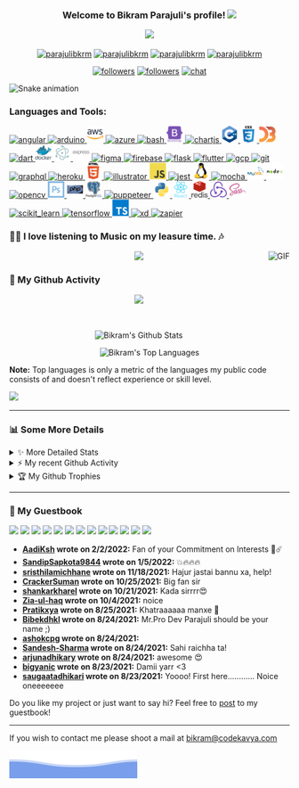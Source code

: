 <h3 align="center">
  Welcome to Bikram Parajuli's profile!
  <img src="https://media.giphy.com/media/hvRJCLFzcasrR4ia7z/giphy.gif" width="28">
</h3>

<p align="center">
  <a href="https://github.com/Parajulibkrm"><img src="https://readme-typing-svg.herokuapp.com?size=21&center=true&vCenter=true&width=440&height=45&lines=A+learner%2C+maker+and+designer.;A+full-stack+Developer.;Founder+and+CEO+at+Codekavya.;Student+of+Software+Engineering"></a>
</p>
<p align="center">
  <a href="https://twitter.com/parajulibkrm" target="blank"><img align="center" src="https://raw.githubusercontent.com/rahuldkjain/github-profile-readme-generator/master/src/images/icons/Social/twitter.svg" alt="parajulibkrm" height="30" width="40" /></a>
<a href="https://linkedin.com/in/parajulibkrm" target="blank"><img align="center" src="https://raw.githubusercontent.com/rahuldkjain/github-profile-readme-generator/master/src/images/icons/Social/linked-in-alt.svg" alt="parajulibkrm" height="30" width="40" /></a>
<a href="https://fb.com/parajulibkrm" target="blank"><img align="center" src="https://raw.githubusercontent.com/rahuldkjain/github-profile-readme-generator/master/src/images/icons/Social/facebook.svg" alt="parajulibkrm" height="30" width="40" /></a>
<a href="https://instagram.com/parajulibkrm" target="blank"><img align="center" src="https://raw.githubusercontent.com/rahuldkjain/github-profile-readme-generator/master/src/images/icons/Social/instagram.svg" alt="parajulibkrm" height="30" width="40" /></a>
</p>
<p align="center">
  <a href="https://twitter.com/Parajulibkrm">
    <img alt="followers" title="Follow me on Twitter" src="https://custom-icon-badges.herokuapp.com/twitter/follow/Parajulibkrm?color=236ad3&labelColor=1da1f2&label=Follow&logo=twitter-outline&logoColor=white&style=for-the-badge"/></a>
  <a href="https://github.com/Parajulibkrm">
    <img alt="followers" title="Follow me on Github" src="https://custom-icon-badges.herokuapp.com/github/followers/Parajulibkrm?color=333333&labelColor=111111&style=for-the-badge&logo=person-add&label=Follow&logoColor=white"/></a>
<a href="https://discord.com/channels/@me/604866751901073428">
    <img alt="chat" title="Talk to me on Discord" src="https://dcbadge.vercel.app/api/shield/604866751901073428"/></a>
</p>

![Snake animation](https://github.com/parajulibkrm/parajulibkrm/blob/output/github-contribution-grid-snake.svg)


<h3 align="left">Languages and Tools:</h3>
<p align="left"> <a href="https://angular.io" target="_blank"> <img src="https://angular.io/assets/images/logos/angular/angular.svg" alt="angular" width="30" height="30"/> </a> <a href="https://www.arduino.cc/" target="_blank"> <img src="https://cdn.worldvectorlogo.com/logos/arduino-1.svg" alt="arduino" width="30" height="30"/> </a> <a href="https://aws.amazon.com" target="_blank"> <img src="https://raw.githubusercontent.com/devicons/devicon/master/icons/amazonwebservices/amazonwebservices-original-wordmark.svg" alt="aws" width="30" height="30"/> </a> <a href="https://azure.microsoft.com/en-in/" target="_blank"> <img src="https://www.vectorlogo.zone/logos/microsoft_azure/microsoft_azure-icon.svg" alt="azure" width="30" height="30"/> </a> <a href="https://www.gnu.org/software/bash/" target="_blank"> <img src="https://www.vectorlogo.zone/logos/gnu_bash/gnu_bash-icon.svg" alt="bash" width="30" height="30"/> </a> <a href="https://getbootstrap.com" target="_blank"> <img src="https://raw.githubusercontent.com/devicons/devicon/master/icons/bootstrap/bootstrap-plain-wordmark.svg" alt="bootstrap" width="30" height="30"/> </a> <a href="https://www.chartjs.org" target="_blank"> <img src="https://www.chartjs.org/media/logo-title.svg" alt="chartjs" width="30" height="30"/> </a> <a href="https://www.w3schools.com/cpp/" target="_blank"> <img src="https://raw.githubusercontent.com/devicons/devicon/master/icons/cplusplus/cplusplus-original.svg" alt="cplusplus" width="30" height="30"/> </a> <a href="https://www.w3schools.com/css/" target="_blank"> <img src="https://raw.githubusercontent.com/devicons/devicon/master/icons/css3/css3-original-wordmark.svg" alt="css3" width="30" height="30"/> </a> <a href="https://d3js.org/" target="_blank"> <img src="https://raw.githubusercontent.com/devicons/devicon/master/icons/d3js/d3js-original.svg" alt="d3js" width="30" height="30"/> </a> <a href="https://dart.dev" target="_blank"> <img src="https://www.vectorlogo.zone/logos/dartlang/dartlang-icon.svg" alt="dart" width="30" height="30"/> </a> <a href="https://www.docker.com/" target="_blank"> <img src="https://raw.githubusercontent.com/devicons/devicon/master/icons/docker/docker-original-wordmark.svg" alt="docker" width="30" height="30"/> </a> <a href="https://www.electronjs.org" target="_blank"> <img src="https://raw.githubusercontent.com/devicons/devicon/master/icons/electron/electron-original.svg" alt="electron" width="30" height="30"/> </a> <a href="https://expressjs.com" target="_blank"> <img src="https://raw.githubusercontent.com/devicons/devicon/master/icons/express/express-original-wordmark.svg" alt="express" width="30" height="30"/> </a> <a href="https://www.figma.com/" target="_blank"> <img src="https://www.vectorlogo.zone/logos/figma/figma-icon.svg" alt="figma" width="30" height="30"/> </a> <a href="https://firebase.google.com/" target="_blank"> <img src="https://www.vectorlogo.zone/logos/firebase/firebase-icon.svg" alt="firebase" width="30" height="30"/> </a> <a href="https://flask.palletsprojects.com/" target="_blank"> <img src="https://www.vectorlogo.zone/logos/pocoo_flask/pocoo_flask-icon.svg" alt="flask" width="30" height="30"/> </a> <a href="https://flutter.dev" target="_blank"> <img src="https://www.vectorlogo.zone/logos/flutterio/flutterio-icon.svg" alt="flutter" width="30" height="30"/> </a> <a href="https://cloud.google.com" target="_blank"> <img src="https://www.vectorlogo.zone/logos/google_cloud/google_cloud-icon.svg" alt="gcp" width="30" height="30"/> </a> <a href="https://git-scm.com/" target="_blank"> <img src="https://www.vectorlogo.zone/logos/git-scm/git-scm-icon.svg" alt="git" width="30" height="30"/> </a> <a href="https://graphql.org" target="_blank"> <img src="https://www.vectorlogo.zone/logos/graphql/graphql-icon.svg" alt="graphql" width="30" height="30"/> </a> <a href="https://heroku.com" target="_blank"> <img src="https://www.vectorlogo.zone/logos/heroku/heroku-icon.svg" alt="heroku" width="30" height="30"/> </a> <a href="https://www.w3.org/html/" target="_blank"> <img src="https://raw.githubusercontent.com/devicons/devicon/master/icons/html5/html5-original-wordmark.svg" alt="html5" width="30" height="30"/> </a> <a href="https://www.adobe.com/in/products/illustrator.html" target="_blank"> <img src="https://www.vectorlogo.zone/logos/adobe_illustrator/adobe_illustrator-icon.svg" alt="illustrator" width="30" height="30"/> </a> <a href="https://developer.mozilla.org/en-US/docs/Web/JavaScript" target="_blank"> <img src="https://raw.githubusercontent.com/devicons/devicon/master/icons/javascript/javascript-original.svg" alt="javascript" width="30" height="30"/> </a> <a href="https://jestjs.io" target="_blank"> <img src="https://www.vectorlogo.zone/logos/jestjsio/jestjsio-icon.svg" alt="jest" width="30" height="30"/> </a> <a href="https://www.linux.org/" target="_blank"> <img src="https://raw.githubusercontent.com/devicons/devicon/master/icons/linux/linux-original.svg" alt="linux" width="30" height="30"/> </a> <a href="https://mochajs.org" target="_blank"> <img src="https://www.vectorlogo.zone/logos/mochajs/mochajs-icon.svg" alt="mocha" width="30" height="30"/> </a> <a href="https://www.mysql.com/" target="_blank"> <img src="https://raw.githubusercontent.com/devicons/devicon/master/icons/mysql/mysql-original-wordmark.svg" alt="mysql" width="30" height="30"/> </a> <a href="https://nodejs.org" target="_blank"> <img src="https://raw.githubusercontent.com/devicons/devicon/master/icons/nodejs/nodejs-original-wordmark.svg" alt="nodejs" width="30" height="30"/> </a> <a href="https://opencv.org/" target="_blank"> <img src="https://www.vectorlogo.zone/logos/opencv/opencv-icon.svg" alt="opencv" width="30" height="30"/> </a> <a href="https://www.photoshop.com/en" target="_blank"> <img src="https://raw.githubusercontent.com/devicons/devicon/master/icons/photoshop/photoshop-line.svg" alt="photoshop" width="30" height="30"/> </a> <a href="https://www.php.net" target="_blank"> <img src="https://raw.githubusercontent.com/devicons/devicon/master/icons/php/php-original.svg" alt="php" width="30" height="30"/> </a> <a href="https://www.postgresql.org" target="_blank"> <img src="https://raw.githubusercontent.com/devicons/devicon/master/icons/postgresql/postgresql-original-wordmark.svg" alt="postgresql" width="30" height="30"/> </a> <a href="https://github.com/puppeteer/puppeteer" target="_blank"> <img src="https://www.vectorlogo.zone/logos/pptrdev/pptrdev-official.svg" alt="puppeteer" width="30" height="30"/> </a> <a href="https://www.python.org" target="_blank"> <img src="https://raw.githubusercontent.com/devicons/devicon/master/icons/python/python-original.svg" alt="python" width="30" height="30"/> </a> <a href="https://reactjs.org/" target="_blank"> <img src="https://raw.githubusercontent.com/devicons/devicon/master/icons/react/react-original-wordmark.svg" alt="react" width="30" height="30"/> </a> <a href="https://redis.io" target="_blank"> <img src="https://raw.githubusercontent.com/devicons/devicon/master/icons/redis/redis-original-wordmark.svg" alt="redis" width="30" height="30"/> </a> <a href="https://redux.js.org" target="_blank"> <img src="https://raw.githubusercontent.com/devicons/devicon/master/icons/redux/redux-original.svg" alt="redux" width="30" height="30"/> </a> <a href="https://sass-lang.com" target="_blank"> <img src="https://raw.githubusercontent.com/devicons/devicon/master/icons/sass/sass-original.svg" alt="sass" width="30" height="30"/> </a> <a href="https://scikit-learn.org/" target="_blank"> <img src="https://upload.wikimedia.org/wikipedia/commons/0/05/Scikit_learn_logo_small.svg" alt="scikit_learn" width="30" height="30"/> </a> <a href="https://www.tensorflow.org" target="_blank"> <img src="https://www.vectorlogo.zone/logos/tensorflow/tensorflow-icon.svg" alt="tensorflow" width="30" height="30"/> </a> <a href="https://www.typescriptlang.org/" target="_blank"> <img src="https://raw.githubusercontent.com/devicons/devicon/master/icons/typescript/typescript-original.svg" alt="typescript" width="30" height="30"/> </a> <a href="https://www.adobe.com/products/xd.html" target="_blank"> <img src="https://cdn.worldvectorlogo.com/logos/adobe-xd.svg" alt="xd" width="30" height="30"/> </a> <a href="https://zapier.com" target="_blank"> <img src="https://www.vectorlogo.zone/logos/zapier/zapier-icon.svg" alt="zapier" width="30" height="30"/> </a> </p>


### 👨‍💻 I love listening to Music on my leasure time. 🎶

<a href="https://open.spotify.com/user/4565rgt2oayij56wax0pq41e1" target="_blank"><img align="right" alt="GIF" height="150px" src="https://media.giphy.com/media/J5B1Y8QZnzXXbLQIBu/giphy.gif" /></a>

<p align="center">
  <a href="https://open.spotify.com/user/4565rgt2oayij56wax0pq41e1" target="_blank"><img src="https://spotify.bikram.io/api?theme=dark&rainbow=true" /></a>
</p>



### 👨 My Github Activity


<p align="center">
  <img src="https://github-readme-streak-stats.herokuapp.com/?user=parajulibkrm&theme=algolia&hide_border=true" />
</p>
<br/>
<p align="center">
    <img  alt="Bikram's Github Stats" src="https://denvercoder1-github-readme-stats.vercel.app/api/?username=Parajulibkrm&show_icons=true&count_private=true&theme=algolia&hide_border=true" height="192px"/>
</p>
<p align="center">
    <img alt="Bikram's Top Languages" src="https://github-readme-stats.vercel.app/api/top-langs/?username=Parajulibkrm&langs_count=8&layout=compact&theme=algolia&hide_border=true" height="192px"/>
</p>
  
<b>Note:</b> Top languages is only a metric of the languages my public code consists of and doesn't reflect experience or skill level.


![](https://activity-graph.herokuapp.com/graph?username=parajulibkrm&custom_title=Bikram%27s%20Contribution%20Graph&theme=react-dark)

<hr>


### 📊 Some More Details

<details>
<summary>✨ More Detailed Stats </summary>

<!--START_SECTION_DAILY_COMMIT:readme-info-->
**I'm an early 🐤** 

| | | | |
| --- | --- | --- | --- |
|🌞 Morning                |139 commits         |![](https://via.placeholder.com/96x22/000000/000000?text=+)![](https://via.placeholder.com/304x22/b8b8b8/b8b8b8?=text=+)|23.68%|
|🌆 Daytime                |221 commits         |![](https://via.placeholder.com/152x22/000000/000000?text=+)![](https://via.placeholder.com/248x22/b8b8b8/b8b8b8?=text=+)|37.65%|
|🌃 Evening                |227 commits         |![](https://via.placeholder.com/156x22/000000/000000?text=+)![](https://via.placeholder.com/244x22/b8b8b8/b8b8b8?=text=+)|38.67%|
|🌙 Night                  |0 commits           |![](https://via.placeholder.com/0x22/000000/000000?text=+)![](https://via.placeholder.com/400x22/b8b8b8/b8b8b8?=text=+)|0.0%|
| | | | |

<!--END_SECTION_DAILY_COMMIT:readme-info-->

<!--START_SECTION_WEEKLY_COMMIT:readme-info-->
📅 **I'm Most Productive on Saturdays** 

| | | | |
| --- | --- | --- | --- |
|Monday                   |36 commits          |![](https://via.placeholder.com/44x22/000000/000000?text=+)![](https://via.placeholder.com/356x22/b8b8b8/b8b8b8?=text=+)|10.81%|
|Tuesday                  |56 commits          |![](https://via.placeholder.com/68x22/000000/000000?text=+)![](https://via.placeholder.com/332x22/b8b8b8/b8b8b8?=text=+)|16.82%|
|Wednesday                |60 commits          |![](https://via.placeholder.com/72x22/000000/000000?text=+)![](https://via.placeholder.com/328x22/b8b8b8/b8b8b8?=text=+)|18.02%|
|Thursday                 |42 commits          |![](https://via.placeholder.com/52x22/000000/000000?text=+)![](https://via.placeholder.com/348x22/b8b8b8/b8b8b8?=text=+)|12.61%|
|Friday                   |38 commits          |![](https://via.placeholder.com/44x22/000000/000000?text=+)![](https://via.placeholder.com/356x22/b8b8b8/b8b8b8?=text=+)|11.41%|
|Saturday                 |65 commits          |![](https://via.placeholder.com/80x22/000000/000000?text=+)![](https://via.placeholder.com/320x22/b8b8b8/b8b8b8?=text=+)|19.52%|
|Sunday                   |36 commits          |![](https://via.placeholder.com/44x22/000000/000000?text=+)![](https://via.placeholder.com/356x22/b8b8b8/b8b8b8?=text=+)|10.81%|
| | | | |

<!--END_SECTION_WEEKLY_COMMIT:readme-info-->
</details>


<details>
<summary>⚡ My recent Github Activity</summary>

<!--START_SECTION:activity-->
1. ❗️ Closed issue [#10](https://github.com/muety/muety/issues/10) in [muety/muety](https://github.com/muety/muety)
2. ❗️ Opened issue [#10](https://github.com/muety/muety/issues/10) in [muety/muety](https://github.com/muety/muety)
3. 🗣 Commented on [#18](https://github.com/Parajulibkrm/Parajulibkrm/issues/18) in [Parajulibkrm/Parajulibkrm](https://github.com/Parajulibkrm/Parajulibkrm)
4. ❗️ Reopened issue [#18](https://github.com/Parajulibkrm/Parajulibkrm/issues/18) in [Parajulibkrm/Parajulibkrm](https://github.com/Parajulibkrm/Parajulibkrm)
<!--END_SECTION:activity-->


</details>

<details>
  <summary>🏆 My Github Trophies</summary>


  <a href="https://github.com/Parajulibkrm?tab=repositories"><img width="800px" src="https://github-profile-trophy.vercel.app/?username=parajulibkrm&column=8&theme=discord&no-frame=true"/></a>
</details>

<hr>



### 🙏 My Guestbook 

<!--START_SECTION:guestbook-->
<a href="https://github.com/AadiKsh"><img src="https://avatars.githubusercontent.com/u/41894736?v=4" height="30"/></a> <a href="https://github.com/SandipSapkota9844"><img src="https://avatars.githubusercontent.com/u/72263292?u=2b9d4df3e96a2c06afe5cc0e0d14672ebfd83ed6&v=4" height="30"/></a> <a href="https://github.com/sristhilamichhane"><img src="https://avatars.githubusercontent.com/u/59720998?v=4" height="30"/></a> <a href="https://github.com/CrackerSuman"><img src="https://avatars.githubusercontent.com/u/48875541?u=5dd614a90cfde80a83da542442cfe770c209d4d6&v=4" height="30"/></a> <a href="https://github.com/shankarkharel"><img src="https://avatars.githubusercontent.com/u/59717384?u=33779c5460b559321f13d4391269c2c90c7cc0c3&v=4" height="30"/></a> <a href="https://github.com/Zia-ul-haq"><img src="https://avatars.githubusercontent.com/u/69068755?u=cb8fbd14b70ce2e2ebdf12a7f683cd23ebbe87e7&v=4" height="30"/></a> <a href="https://github.com/Pratikxya"><img src="https://avatars.githubusercontent.com/u/66723104?u=989944aa9e18d0a6b64e326e2e6202180951b1e0&v=4" height="30"/></a> <a href="https://github.com/Bibekdhkl"><img src="https://avatars.githubusercontent.com/u/48583944?u=1224afd7d7dc407b55355f1231872c29fd7f89a0&v=4" height="30"/></a> <a href="https://github.com/ashokcpg"><img src="https://avatars.githubusercontent.com/u/14044083?u=2d37b4a1f655b4f6f49855fd14c1259a836e3222&v=4" height="30"/></a> <a href="https://github.com/Sandesh-Sharma"><img src="https://avatars.githubusercontent.com/u/59257189?u=42f530040515dcf3470a170c50aab8489d391c01&v=4" height="30"/></a> <a href="https://github.com/arjunadhikary"><img src="https://avatars.githubusercontent.com/u/37221412?u=f351943c06c10a26f1274fc4dc97408251f10b5e&v=4" height="30"/></a> <a href="https://github.com/bigyanic"><img src="https://avatars.githubusercontent.com/u/42671917?u=7d11aa31245179ded340336591fb7efdfeb678b9&v=4" height="30"/></a> <a href="https://github.com/saugaatadhikari"><img src="https://avatars.githubusercontent.com/u/51854393?u=22d28b07a4f219f66ecbb232d1bb2f90be91ea94&v=4" height="30"/></a>

* **[AadiKsh](https://github.com/AadiKsh) wrote on 2/2/2022:** Fan of your Commitment on Interests 🌠☄️
* **[SandipSapkota9844](https://github.com/SandipSapkota9844) wrote on 1/5/2022:** 💥🔥🔥🔥
* **[sristhilamichhane](https://github.com/sristhilamichhane) wrote on 11/18/2021:** Hajur jastai bannu xa, help!
* **[CrackerSuman](https://github.com/CrackerSuman) wrote on 10/25/2021:** Big fan sir
* **[shankarkharel](https://github.com/shankarkharel) wrote on 10/21/2021:** Kada sirrrr😍
* **[Zia-ul-haq](https://github.com/Zia-ul-haq) wrote on 10/4/2021:** noice
* **[Pratikxya](https://github.com/Pratikxya) wrote on 8/25/2021:** Khatraaaaaa manxe 🤩
* **[Bibekdhkl](https://github.com/Bibekdhkl) wrote on 8/24/2021:** Mr.Pro Dev Parajuli should be your name ;)
* **[ashokcpg](https://github.com/ashokcpg) wrote on 8/24/2021:** <script>alert(`Dami cha sir`)</script>
* **[Sandesh-Sharma](https://github.com/Sandesh-Sharma) wrote on 8/24/2021:** Sahi raichha ta!
* **[arjunadhikary](https://github.com/arjunadhikary) wrote on 8/24/2021:** awesome 😍
* **[bigyanic](https://github.com/bigyanic) wrote on 8/23/2021:** Damii yarr <3
* **[saugaatadhikari](https://github.com/saugaatadhikari) wrote on 8/23/2021:** Yoooo! First here............ Noice oneeeeeee

Do you like my project or just want to say hi? Feel free to [post](https://github.com/Parajulibkrm/Parajulibkrm/issues/new?title=Guestbook) to my guestbook!
<!--END_SECTION:guestbook-->

<hr>


If you wish to contact me please shoot a mail at  [bikram@codekavya.com](mailto:bikram@codekavya.com)


![](assets/bottom_header.svg)
